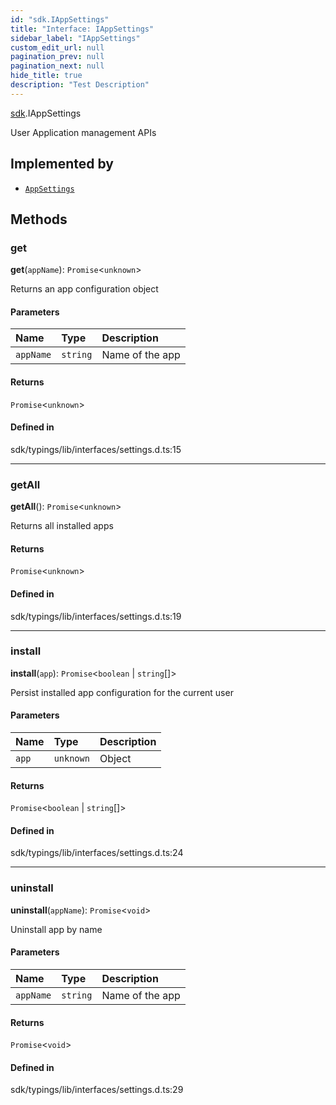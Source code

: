 ```yaml
---
id: "sdk.IAppSettings"
title: "Interface: IAppSettings"
sidebar_label: "IAppSettings"
custom_edit_url: null
pagination_prev: null
pagination_next: null
hide_title: true
description: "Test Description"
---
```


[sdk](../namespaces/sdk.md).IAppSettings

User Application management APIs

## Implemented by

- [`AppSettings`](../classes/sdk.AppSettings.md)

## Methods

### get

**get**(`appName`): `Promise`<`unknown`\>

Returns an app configuration object

#### Parameters

| Name      | Type     | Description     |
| :-------- | :------- | :-------------- |
| `appName` | `string` | Name of the app |

#### Returns

`Promise`<`unknown`\>

#### Defined in

sdk/typings/lib/interfaces/settings.d.ts:15

---

### getAll

**getAll**(): `Promise`<`unknown`\>

Returns all installed apps

#### Returns

`Promise`<`unknown`\>

#### Defined in

sdk/typings/lib/interfaces/settings.d.ts:19

---

### install

**install**(`app`): `Promise`<`boolean` \| `string`[]\>

Persist installed app configuration for the current user

#### Parameters

| Name  | Type      | Description |
| :---- | :-------- | :---------- |
| `app` | `unknown` | Object      |

#### Returns

`Promise`<`boolean` \| `string`[]\>

#### Defined in

sdk/typings/lib/interfaces/settings.d.ts:24

---

### uninstall

**uninstall**(`appName`): `Promise`<`void`\>

Uninstall app by name

#### Parameters

| Name      | Type     | Description     |
| :-------- | :------- | :-------------- |
| `appName` | `string` | Name of the app |

#### Returns

`Promise`<`void`\>

#### Defined in

sdk/typings/lib/interfaces/settings.d.ts:29
